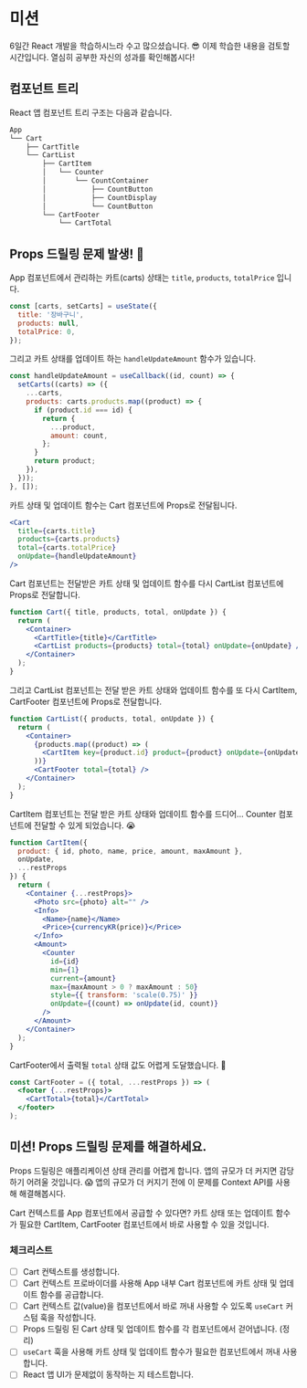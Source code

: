 # 미션

6일간 React 개발을 학습하시느라 수고 많으셨습니다. 😎
이제 학습한 내용을 검토할 시간입니다. 열심히 공부한 자신의 성과를 확인해봅시다!

## 컴포넌트 트리

React 앱 컴포넌트 트리 구조는 다음과 같습니다.

```sh
App
└── Cart
    ├── CartTitle
    └── CartList
        ├── CartItem
        │   └── Counter
        │       └── CountContainer
        │           ├── CountButton
        │           ├── CountDisplay
        │           └── CountButton
        └── CartFooter
            └── CartTotal
```

## Props 드릴링 문제 발생! 🚨

App 컴포넌트에서 관리하는 카트(carts) 상태는 `title`, `products`, `totalPrice` 입니다.

```jsx
const [carts, setCarts] = useState({
  title: '장바구니',
  products: null,
  totalPrice: 0,
});
```

그리고 카트 상태를 업데이트 하는 `handleUpdateAmount` 함수가 있습니다.

```jsx
const handleUpdateAmount = useCallback((id, count) => {
  setCarts((carts) => ({
    ...carts,
    products: carts.products.map((product) => {
      if (product.id === id) {
        return {
          ...product,
          amount: count,
        };
      }
      return product;
    }),
  }));
}, []);
```

카트 상태 및 업데이트 함수는 Cart 컴포넌트에 Props로 전달됩니다.

```jsx
<Cart
  title={carts.title}
  products={carts.products}
  total={carts.totalPrice}
  onUpdate={handleUpdateAmount}
/>
```

Cart 컴포넌트는 전달받은 카트 상태 및 업데이트 함수를 다시 CartList 컴포넌트에 Props로 전달합니다.

```jsx
function Cart({ title, products, total, onUpdate }) {
  return (
    <Container>
      <CartTitle>{title}</CartTitle>
      <CartList products={products} total={total} onUpdate={onUpdate} />
    </Container>
  );
}
```

그리고 CartList 컴포넌트는 전달 받은 카트 상태와 업데이트 함수를 또 다시 CartItem, CartFooter 컴포넌트에 Props로 전달합니다.

```jsx
function CartList({ products, total, onUpdate }) {
  return (
    <Container>
      {products.map((product) => (
        <CartItem key={product.id} product={product} onUpdate={onUpdate} />
      ))}
      <CartFooter total={total} />
    </Container>
  );
}
```

CartItem 컴포넌트는 전달 받은 카트 상태와 업데이트 함수를 드디어... Counter 컴포넌트에 전달할 수 있게 되었습니다. 😭

```jsx
function CartItem({
  product: { id, photo, name, price, amount, maxAmount },
  onUpdate,
  ...restProps
}) {
  return (
    <Container {...restProps}>
      <Photo src={photo} alt="" />
      <Info>
        <Name>{name}</Name>
        <Price>{currencyKR(price)}</Price>
      </Info>
      <Amount>
        <Counter
          id={id}
          min={1}
          current={amount}
          max={maxAmount > 0 ? maxAmount : 50}
          style={{ transform: 'scale(0.75)' }}
          onUpdate={(count) => onUpdate(id, count)}
        />
      </Amount>
    </Container>
  );
}
```

CartFooter에서 출력될 `total` 상태 값도 어렵게 도달했습니다. 🥲

```jsx
const CartFooter = ({ total, ...restProps }) => (
  <footer {...restProps}>
    <CartTotal>{total}</CartTotal>
  </footer>
);
```

## 미션! Props 드릴링 문제를 해결하세요.

Props 드릴링은 애플리케이션 상태 관리를 어렵게 합니다. 앱의 규모가 더 커지면 감당하기 어려울 것입니다. 😱
앱의 규모가 더 커지기 전에 이 문제를 Context API를 사용해 해결해봅시다.

Cart 컨텍스트를 App 컴포넌트에서 공급할 수 있다면?
카트 상태 또는 업데이트 함수가 필요한 CartItem, CartFooter 컴포넌트에서 바로 사용할 수 있을 것입니다.

### 체크리스트

- [ ] Cart 컨텍스트를 생성합니다.
- [ ] Cart 컨텍스트 프로바이더를 사용해 App 내부 Cart 컴포넌트에 카트 상태 및 업데이트 함수를 공급합니다.
- [ ] Cart 컨텍스트 값(value)을 컴포넌트에서 바로 꺼내 사용할 수 있도록 `useCart` 커스텀 훅을 작성합니다.
- [ ] Props 드릴링 된 Cart 상태 및 업데이트 함수를 각 컴포넌트에서 걷어냅니다. (정리)
- [ ] `useCart` 훅을 사용해 카트 상태 및 업데이트 함수가 필요한 컴포넌트에서 꺼내 사용합니다.
- [ ] React 앱 UI가 문제없이 동작하는 지 테스트합니다.
